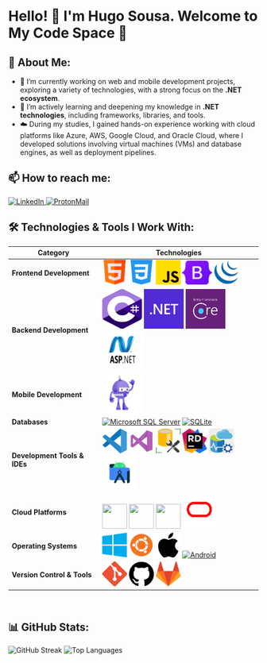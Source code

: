 # Hello! 👋 I'm Hugo Sousa. Welcome to My Code Space 🚀

## 🌟 About Me:
- 🔭 I’m currently working on web and mobile development projects, exploring a variety of technologies, with a strong focus on the **.NET ecosystem**.
- 🌱 I’m actively learning and deepening my knowledge in **.NET technologies**, including frameworks, libraries, and tools.
- ☁️ During my studies, I gained hands-on experience working with cloud platforms like Azure, AWS, Google Cloud, and Oracle Cloud, where I developed solutions involving virtual machines (VMs) and database engines, as well as deployment pipelines.


## 📫 How to reach me:
<p align="left">
  <a href="https://www.linkedin.com/in/hugo-sousa-8b3b7a310/" target="_blank">
    <img src="https://img.shields.io/badge/-LinkedIn-0A66C2?style=for-the-badge&logo=linkedin&logoColor=white" alt="LinkedIn">
  </a>
  <a href="mailto:hugosousa42@proton.me" target="_blank">
    <img src="https://img.shields.io/badge/-Email-8B89CC?style=for-the-badge&logo=protonmail&logoColor=white" alt="ProtonMail">
  </a>
</p>


## 🛠️ Technologies & Tools I Work With:

| **Category**                | **Technologies**                                                                                              |
|-----------------------------|--------------------------------------------------------------------------------------------------------------|
| **Frontend Development**    | <a href="https://developer.mozilla.org/en-US/docs/Web/HTML"><img src="icons/html.png" width="50" height="50"/></a> <a href="https://developer.mozilla.org/en-US/docs/Web/CSS"><img src="icons/css.png" width="50" height="50"/></a> <a href="https://developer.mozilla.org/en-US/docs/Web/JavaScript"><img src="icons/js.png" width="50" height="50"/></a> <a href="https://getbootstrap.com/"><img src="icons/bootstrap.png" width="60" height="48"/></a> <a href="https://jquery.com/"><img src="icons/jquery.png" width="50" height="50"/></a> |
| **Backend Development**     | <a href="https://learn.microsoft.com/en-us/dotnet/csharp/"><img src="icons/csharp.png" width="80" height="80" alt="C#"/></a> <a href="https://dotnet.microsoft.com/"><img src="icons/dotnet.png" width="80" height="80" alt=".NET"/></a> <a href="https://learn.microsoft.com/en-us/ef/"><img src="icons/ef.png" width="80" height="80" alt="Entity Framework"/></a> <a href="https://dotnet.microsoft.com/apps/aspnet"><img src="icons/aspnet.png" width="80" height="80" alt="ASP.NET"/></a> |
| **Mobile Development**      | <a href="https://dotnet.microsoft.com/en-us/apps/maui"><img src="icons/maui.png" width="80" height="80" alt=".NET MAUI"/></a> |
| **Databases**               | <a href="https://www.microsoft.com/en-us/sql-server"><img src="https://cdn.jsdelivr.net/gh/devicons/devicon/icons/microsoftsqlserver/microsoftsqlserver-plain.svg" width="50" height="50" alt="Microsoft SQL Server"/></a> <a href="https://www.sqlite.org/"><img src="https://cdn.jsdelivr.net/gh/devicons/devicon/icons/sqlite/sqlite-original.svg" width="50" height="50" alt="SQLite"/></a> |
| **Development Tools & IDEs** | <a href="https://code.visualstudio.com/"><img src="icons/vscode.png" width="50" height="50" alt="VS Code"/></a> <a href="https://visualstudio.microsoft.com/"><img src="icons/visualstudio.png" width="50" height="50" alt="Visual Studio"/></a> <a href="https://learn.microsoft.com/en-us/sql/ssms/sql-server-management-studio-ssms"><img src="icons/ssms.png" width="50" height="50" alt="SSMS"/></a> <a href="https://www.jetbrains.com/rider/"><img src="icons/rider.png" width="50" height="50" alt="Rider"/></a> <a href="https://learn.microsoft.com/en-us/sql/azure-data-studio/"><img src="icons/azuredatastudio.png" width="50" height="50" alt="Azure Data Studio"/></a> <a href="https://developer.android.com/studio"><img src="icons/as.png" width="70" height="70" alt="Android Studio"/></a> |
| **Cloud Platforms**         | <a href="https://azure.microsoft.com/en-us/"><img src="https://cdn.jsdelivr.net/gh/devicons/devicon/icons/azure/azure-original.svg" width="50" height="50"/></a> <a href="https://cloud.google.com/"><img src="https://cdn.jsdelivr.net/gh/devicons/devicon/icons/googlecloud/googlecloud-original.svg" width="50" height="50"/></a> <a href="https://aws.amazon.com/"><img src="https://upload.wikimedia.org/wikipedia/commons/9/93/Amazon_Web_Services_Logo.svg" width="50" height="50"/></a> <a href="https://www.oracle.com/cloud/"><img src="icons/oracle.png" width="70" height="70"/></a>  |
| **Operating Systems** | <a href="https://www.microsoft.com/en-us/windows/"><img src="icons/windows.svg.png" width="50" height="50" alt="Windows"/></a> <a href="https://ubuntu.com/"><img src="icons/ubuntu.svg.png" width="50" height="50" alt="Ubuntu"/></a> <a href="https://www.apple.com/macos/"><img src="icons/apple.png" width="50" height="50" alt="macOS"/></a> <a href="https://www.android.com/"><img src="https://cdn.jsdelivr.net/gh/devicons/devicon/icons/android/android-original.svg" width="50" height="50" alt="Android"/></a> |
| **Version Control & Tools** | <a href="https://git-scm.com/"><img src="icons/git.png" width="50" height="50" alt="Git"/></a> <a href="https://github.com/"><img src="icons/github.png" width="50" height="50" alt="GitHub"/></a> <a href="https://gitlab.com/"><img src="icons/gitlab.png" width="50" height="50" alt="GitLab"/></a> |

<br>

## 📊 GitHub Stats:

![GitHub Streak](https://github-readme-streak-stats.herokuapp.com/?user=hugosousa42&theme=radical)
![Top Languages](https://github-readme-stats.vercel.app/api/top-langs/?username=hugosousa42&layout=compact&theme=radical)
